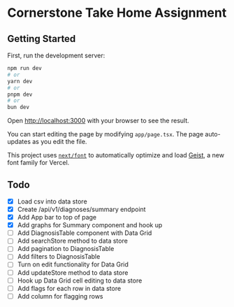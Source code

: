 # Cornerstone Take Home Assignment

## Getting Started

First, run the development server:

```bash
npm run dev
# or
yarn dev
# or
pnpm dev
# or
bun dev
```

Open [http://localhost:3000](http://localhost:3000) with your browser to see the result.

You can start editing the page by modifying `app/page.tsx`. The page auto-updates as you edit the file.

This project uses [`next/font`](https://nextjs.org/docs/app/building-your-application/optimizing/fonts) to automatically optimize and load [Geist](https://vercel.com/font), a new font family for Vercel.

## Todo

- [x] Load csv into data store
- [x] Create /api/v1/diagnoses/summary endpoint
- [x] Add App bar to top of page
- [x] Add graphs for Summary component and hook up
- [ ] Add DiagnosisTable component with Data Grid
- [ ] Add searchStore method to data store
- [ ] Add pagination to DiagnosisTable
- [ ] Add filters to DiagnosisTable
- [ ] Turn on edit functionality for Data Grid
- [ ] Add updateStore method to data store
- [ ] Hook up Data Grid cell editing to data store
- [ ] Add flags for each row in data store
- [ ] Add column for flagging rows
